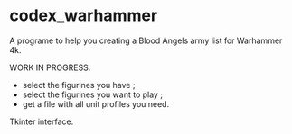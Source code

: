 # codex_warhammer
A programe to help you creating a Blood Angels army list for Warhammer 4k.

WORK IN PROGRESS.

- select the figurines you have ;
- select the figurines you want to play ;
- get a file with all unit profiles you need.

Tkinter interface.
